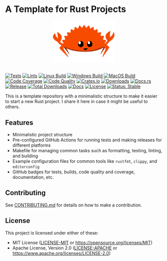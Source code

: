 # A Template for Rust Projects

<div align="center">
  <picture>
    <img alt="template-rust-project logo" src="assets/logos/rustacean-flat-happy.svg" height="40%" width="40%">
  </picture>
</div>
<br>

[![Tests](https://img.shields.io/github/actions/workflow/status/habedi/template-rust-project/tests.yml?label=tests&style=flat&labelColor=282c34&color=4caf50&logo=github)](https://github.com/habedi/template-rust-project/actions/workflows/tests.yml)
[![Lints](https://img.shields.io/github/actions/workflow/status/habedi/template-rust-project/lints.yml?label=lints&style=flat&labelColor=282c34&color=4caf50&logo=github)](https://github.com/habedi/template-rust-project/actions/workflows/lints.yml)
[![Linux Build](https://img.shields.io/github/actions/workflow/status/habedi/template-rust-project/build_linux.yml?label=linux%20build&style=flat&labelColor=282c34&color=4caf50&logo=linux)](https://github.com/habedi/template-rust-project/actions/workflows/build_linux.yml)
[![Windows Build](https://img.shields.io/github/actions/workflow/status/habedi/template-rust-project/build_windows.yml?label=windows%20build&style=flat&labelColor=282c34&color=4caf50&logo=windows)](https://github.com/habedi/template-rust-project/actions/workflows/build_windows.yml)
[![MacOS Build](https://img.shields.io/github/actions/workflow/status/habedi/template-rust-project/build_macos.yml?label=macos%20build&style=flat&labelColor=282c34&color=4caf50&logo=apple)](https://github.com/habedi/template-rust-project/actions/workflows/build_macos.yml)
<br>
[![Code Coverage](https://img.shields.io/codecov/c/github/habedi/template-rust-project?style=flat&labelColor=282c34&color=ffca28&logo=codecov)](https://codecov.io/gh/habedi/template-rust-project)
[![Code Quality](https://img.shields.io/codefactor/grade/github/habedi/template-rust-project?style=flat&labelColor=282c34&color=4caf50&logo=codefactor)](https://www.codefactor.io/repository/github/habedi/template-rust-project)
[![Crates.io](https://img.shields.io/crates/v/template-rust-project.svg?style=flat&labelColor=282c34&color=f46623&logo=rust)](https://crates.io/crates/template-rust-project)
[![Downloads](https://img.shields.io/crates/d/template-rust-project?style=flat&labelColor=282c34&color=4caf50&logo=rust)](https://crates.io/crates/template-rust-project)
[![Docs.rs](https://img.shields.io/badge/docs.rs-template--rust--project-66c2a5?style=flat&labelColor=282c34&logo=docs.rs)](https://docs.rs/template-rust-project)
<br>
[![Release](https://img.shields.io/github/release/habedi/template-rust-project.svg?style=flat&labelColor=282c34&color=f46623&logo=github)](https://github.com/habedi/template-rust-project/releases/latest)
[![Total Downloads](https://img.shields.io/github/downloads/habedi/template-rust-project/total.svg?style=flat&labelColor=282c34&color=8caf50&logo=github)](https://github.com/habedi/template-rust-project/releases)
[![Docs](https://img.shields.io/badge/docs-latest-007ec6?style=flat&labelColor=282c34&logo=readthedocs)](docs)
[![License](https://img.shields.io/badge/license-MIT%2FApache--2.0-007ec6?style=flat&labelColor=282c34&logo=open-source-initiative)](https://github.com/habedi/template-rust-project)
[![Status: Stable](https://img.shields.io/badge/status-stable-green.svg?style=flat&labelColor=282c34)](https://github.com/habedi/template-rust-project)

This is a template repository with a minimalistic structure to make it easier to start a new Rust project.
I share it here in case it might be useful to others.

## Features

- Minimalistic project structure
- Pre-configured GitHub Actions for running tests and making releases for different platforms
- Makefile for managing common tasks such as formatting, testing, linting, and building
- Example configuration files for common tools like `rustfmt`, `clippy`, and `editorconfig`
- GitHub badges for tests, builds, code quality and coverage, documentation, etc.

## Contributing

See [CONTRIBUTING.md](CONTRIBUTING.md) for details on how to make a contribution.

## License

This project is licensed under either of these:

* MIT License ([LICENSE-MIT](LICENSE-MIT) or https://opensource.org/licenses/MIT)
* Apache License, Version 2.0 ([LICENSE-APACHE](LICENSE-APACHE) or https://www.apache.org/licenses/LICENSE-2.0)
